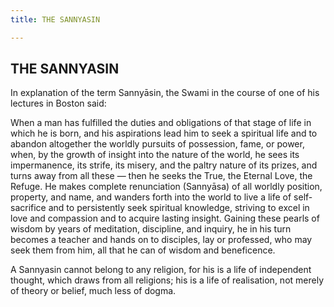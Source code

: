 ```yaml
---
title: THE SANNYASIN

---
```





  

## THE SANNYASIN

In explanation of the term Sannyāsin, the Swami in the course of one of
his lectures in Boston said:

When a man has fulfilled the duties and obligations of that stage of
life in which he is born, and his aspirations lead him to seek a
spiritual life and to abandon altogether the worldly pursuits of
possession, fame, or power, when, by the growth of insight into the
nature of the world, he sees its impermanence, its strife, its misery,
and the paltry nature of its prizes, and turns away from all these —
then he seeks the True, the Eternal Love, the Refuge. He makes complete
renunciation (Sannyāsa) of all worldly position, property, and name, and
wanders forth into the world to live a life of self-sacrifice and to
persistently seek spiritual knowledge, striving to excel in love and
compassion and to acquire lasting insight. Gaining these pearls of
wisdom by years of meditation, discipline, and inquiry, he in his turn
becomes a teacher and hands on to disciples, lay or professed, who may
seek them from him, all that he can of wisdom and beneficence.

A Sannyasin cannot belong to any religion, for his is a life of
independent thought, which draws from all religions; his is a life of
realisation, not merely of theory or belief, much less of dogma.



